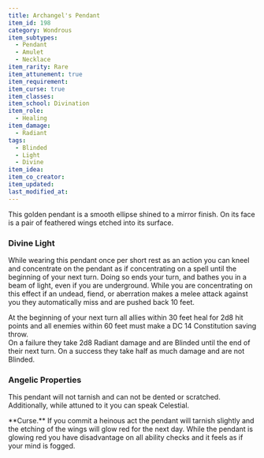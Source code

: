 ```yaml
---
title: Archangel's Pendant
item_id: 198
category: Wondrous
item_subtypes:
  - Pendant
  - Amulet
  - Necklace
item_rarity: Rare
item_attunement: true
item_requirement:
item_curse: true
item_classes:
item_school: Divination
item_role:
  - Healing
item_damage:
  - Radiant
tags:
  - Blinded
  - Light
  - Divine
item_idea:
item_co_creator:
item_updated:
last_modified_at:
---
```


This golden pendant is a smooth ellipse shined to a mirror finish. On its face is a pair of feathered wings etched into its surface.

### Divine Light
While wearing this pendant once per short rest as an action you can kneel and concentrate on the pendant as if concentrating on a spell until the beginning of your next turn. Doing so ends your turn, and bathes you in a beam of light, even if you are underground. While you are concentrating on this effect if an undead, fiend, or aberration makes a melee attack against you they automatically miss and are pushed back 10 feet.

At the beginning of your next turn all allies within 30 feet heal for 2d8 hit points and all enemies within 60 feet must make a DC 14 Constitution saving throw.  
On a failure they take 2d8 Radiant damage and are Blinded until the end of their next turn. On a success they take half as much damage and are not Blinded.

### Angelic Properties
This pendant will not tarnish and can not be dented or scratched. Additionally, while attuned to it you can speak Celestial.

<div id="curse">
**Curse.** If you commit a heinous act the pendant will tarnish slightly and the etching of the wings will glow red for the next day. While the pendant is glowing red you have disadvantage on all ability checks and it feels as if your mind is fogged.
</div>
